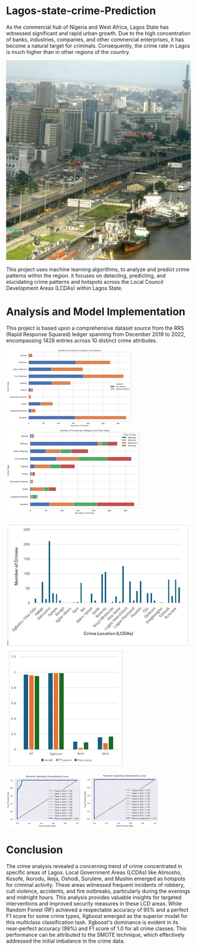 # Lagos-state-crime-Prediction

As the commercial hub of Nigeria and West Africa, Lagos State has witnessed significant and rapid urban growth. Due to the high concentration of banks, 
industries, companies, and other commercial enterprises, it has become a natural target for criminals. Consequently, the crime rate in Lagos is much higher 
than in other regions of the country. 

![Lagos Nigeria](Lagos1.jpg)

This project uses machine learning algorithms, to analyze and predict crime patterns within the region. it focuses on detecting, predicting,
and elucidating crime patterns and hotspots across the Local Council Development Areas (LCDAs) within Lagos State. 

# Analysis and Model Implementation

This project is based upon a comprehensive dataset source from the RRS (Rapid Response Squared) ledger spanning from December 2019 to 2022, 
encompassing 1428 entries across 10 distinct crime attributes.

![crime_season](season.png) ![crime_time](time_of_day.png) 

![crime_locations](bar22.PNG) ![Result](bar222.PNG) 

![Random forest Auc_score](auc.png) ![Xgb Auc score](auc_xgb.png)


# Conclusion

The crime analysis revealed a concerning trend of crime concentrated in specific areas of Lagos. Local Government Areas (LCDAs) 
like Alimosho, Kosofe, Ikorodu, Ikeja, Oshodi, Surulere, and Mushin emerged as hotspots for criminal activity. 
These areas witnessed frequent incidents of robbery, cult violence, accidents, and fire outbreaks, particularly during the evenings and midnight hours. 
This analysis provides valuable insights for targeted interventions and improved security measures in these  LCD areas.
While Random Forest (RF) achieved a respectable accuracy of 95% and a perfect F1 score for some crime types, Xgboost emerged as 
the superior model for this multiclass classification task. Xgboost's dominance is evident in its near-perfect accuracy (99%) and 
F1 score of 1.0 for all crime classes. This performance can be attributed to the SMOTE technique, which effectively addressed the initial imbalance in the crime data.  

